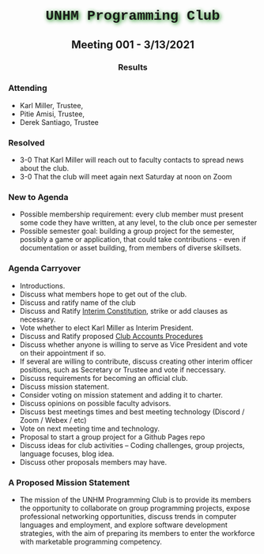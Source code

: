 
<h1 align="center" style = "font-family: Source Code Pro, Courier New; text-shadow: 2px 2px 8px green">
            UNHM Programming Club
</h2>
<h2 align="center">Meeting 001 - 3/13/2021</h2>
<h3 align="center">Results</h2>

### Attending

- Karl Miller, Trustee,
- Pitie Amisi, Trustee,
- Derek Santiago, Trustee

### Resolved

- 3-0  That Karl Miller will reach out to faculty contacts to spread news about the club.
- 3-0 That the club will meet again next Saturday at noon on Zoom

### New to Agenda

- Possible membership requirement: every club member must present some code they have written, at any level, to the club once per semester
- Possible semester goal: building a group project for the semester, possibly a game or application, that could take contributions - even if documentation or asset building, from members of diverse skillsets. 

### Agenda Carryover

-	Introductions.
-	Discuss what members hope to get out of the club.
-   Discuss and ratify name of the club
-	Discuss and Ratify [Interim Constitution](https://github.com/unhm-programming-club/meeting-records/blob/master/2021/Meeting0001/Proposed-Initial-Interim-Constitution.md), strike or add clauses as necessary.
-	Vote whether to elect Karl Miller as Interim President.
-	Discuss and Ratify proposed [Club Accounts Procedures](https://github.com/unhm-programming-club/meeting-records/blob/master/2021/Meeting0001/Proposed-Club-Accounts-Procedures.md)
-	Discuss whether anyone is willing to serve as Vice President and vote on their appointment if so.
-	If several are willing to contribute, discuss creating other interim officer positions, such as Secretary or Trustee and vote if neccessary. 
-   Discuss requirements for becoming an official club.
-	Discuss mission statement.
-	Consider voting on mission statement and adding it to charter.
-	Discuss opinions on possible faculty advisors.
-	Discuss best meetings times and best meeting technology (Discord / Zoom / Webex / etc)
-	Vote on next meeting time and technology.
-	Proposal to start a group project for a Github Pages repo
-	Discuss ideas for club activities – Coding challenges, group projects, language focuses, blog idea.
-   Discuss other proposals members may have.

### A Proposed Mission Statement

- 	The mission of the UNHM Programming Club is to provide its members the opportunity to collaborate on group programming projects, expose professional networking opportunities, discuss trends in computer languages and employment, and explore software development strategies, with the aim of preparing its members to enter the workforce with marketable programming competency.